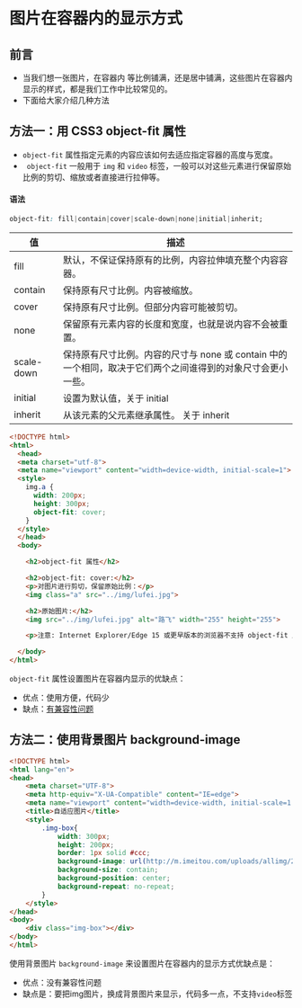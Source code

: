 # 图片在容器内的显示方式

## 前言

- 当我们想一张图片，在容器内 等比例铺满，还是居中铺满，这些图片在容器内显示的样式，都是我们工作中比较常见的。
- 下面给大家介绍几种方法
## 方法一：用 CSS3 object-fit 属性

- `object-fit` 属性指定元素的内容应该如何去适应指定容器的高度与宽度。
- ` object-fit` 一般用于 `img` 和 `video` 标签，一般可以对这些元素进行保留原始比例的剪切、缩放或者直接进行拉伸等。
#### 语法

```css
object-fit: fill|contain|cover|scale-down|none|initial|inherit;
```

|值|	描述|
| ---- | ---- |
|fill	|默认，不保证保持原有的比例，内容拉伸填充整个内容容器。	|
|contain	|保持原有尺寸比例。内容被缩放。	|
|cover	|保持原有尺寸比例。但部分内容可能被剪切。|	
|none	|保留原有元素内容的长度和宽度，也就是说内容不会被重置。	|
|scale-down	|保持原有尺寸比例。内容的尺寸与 none 或 contain 中的一个相同，取决于它们两个之间谁得到的对象尺寸会更小一些。|
|initial	|设置为默认值，关于 initial	|
|inherit	|从该元素的父元素继承属性。 关于 inherit|

```html
<!DOCTYPE html>
<html>
  <head>
  <meta charset="utf-8">
  <meta name="viewport" content="width=device-width, initial-scale=1">
  <style>
    img.a {
      width: 200px;
      height: 300px;
      object-fit: cover;
    }
  </style>
  </head>
  <body>

    <h2>object-fit 属性</h2>

    <h2>object-fit: cover:</h2>
    <p>对图片进行剪切，保留原始比例：</p>
    <img class="a" src="../img/lufei.jpg">

    <h2>原始图片:</h2>
    <img src="../img/lufei.jpg" alt="路飞" width="255" height="255">

    <p>注意: Internet Explorer/Edge 15 或更早版本的浏览器不支持 object-fit 属性。</p>

  </body>
</html>
```

`object-fit` 属性设置图片在容器内显示的优缺点：
- 优点：使用方便，代码少
- 缺点：[有兼容性问题](https://caniuse.com/?search=object-fit)

## 方法二：使用背景图片 background-image

```html
<!DOCTYPE html>
<html lang="en">
<head>
    <meta charset="UTF-8">
    <meta http-equiv="X-UA-Compatible" content="IE=edge">
    <meta name="viewport" content="width=device-width, initial-scale=1.0">
    <title>自适应图片</title>
    <style>
        .img-box{
            width: 300px;
            height: 200px;
            border: 1px solid #ccc;
            background-image: url(http://m.imeitou.com/uploads/allimg/2019012012/jr0sgghttx2.jpg);
            background-size: contain;
            background-position: center;
            background-repeat: no-repeat;
        }
    </style>
</head>
<body>
    <div class="img-box"></div>
</body>
</html>
```

使用背景图片 `background-image` 来设置图片在容器内的显示方式优缺点是：
- 优点：没有兼容性问题
- 缺点是：要把img图片，换成背景图片来显示，代码多一点，不支持`video`标签

<!-- ##  根据屏幕尺寸更换对应的图片


```html
<picture>
  <source media="(max-width: 799px)" srcset="./路飞.png" />
  <source media="(min-width: 800px)" srcset="./路飞2.png" />
  <img src="路飞3.png" alt="路飞" />
</picture>
``` -->


<!-- ## 2. `padding-top` + `img`

```html
<div class="box">
  <img src="../img/suolong.jpg" alt="索隆">
</div>
```

```css
/*使用百分比来定义padding。水平（默认）书写模式下，参照其包含块的‘width’进行计算，其它情况参照‘height’，不允许负值。*/
/*根据padding-top的百分比是参照包含块的‘width’来计算的，那么要实现等比例图片的话就是 （图片高度/图片宽度*包含块宽度） */

 .box {
      position: relative;
      padding-top: 56%;
      width: 100%;
      background-color: #ccc;
  }

  .box>img {
      position: absolute;
      top: 0;
      left: 0;
      width: 100%;
      height: 100%;
  }
```

## 3. `padding-top` + `background-image`

```html
<div class="box"></div>
```

```css
 .box {
    position: relative;
    padding-top: 56%;
    width: 100%;
    background-color: #ccc;
    background-image: url(../img/suolong.jpg);
    background-repeat: no-repeat;
    background-size: contain;
}
``` -->
